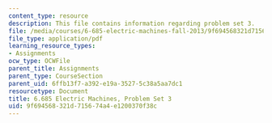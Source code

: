 ```yaml
---
content_type: resource
description: This file contains information regarding problem set 3.
file: /media/courses/6-685-electric-machines-fall-2013/9f694568321d715674a4e1200370f38c_MIT6_685F13_ps03.pdf
file_type: application/pdf
learning_resource_types:
- Assignments
ocw_type: OCWFile
parent_title: Assignments
parent_type: CourseSection
parent_uid: 6ffb13f7-a392-e19a-3527-5c38a5aa7dc1
resourcetype: Document
title: 6.685 Electric Machines, Problem Set 3
uid: 9f694568-321d-7156-74a4-e1200370f38c
---
```


